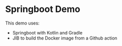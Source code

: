 # Springboot Demo

This demo uses:

- Springboot with Kotlin and Gradle
- JIB to build the Docker image from a Github action
